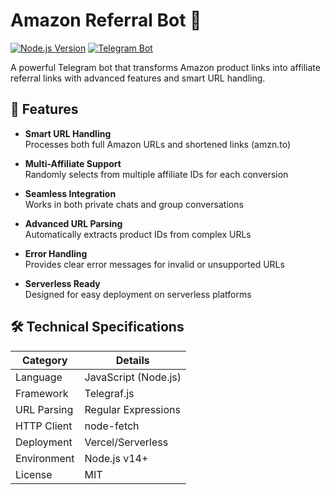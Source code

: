 # Amazon Referral Bot 🤖

[![Node.js Version](https://img.shields.io/badge/node-%3E%3D14-blue.svg)](https://nodejs.org/)
[![Telegram Bot](https://img.shields.io/badge/Telegram-Bot-blue.svg)](https://core.telegram.org/bots)

A powerful Telegram bot that transforms Amazon product links into affiliate referral links with advanced features and smart URL handling.

## 🌟 Features

- **Smart URL Handling**  
  Processes both full Amazon URLs and shortened links (amzn.to)
  
- **Multi-Affiliate Support**  
  Randomly selects from multiple affiliate IDs for each conversion

- **Seamless Integration**  
  Works in both private chats and group conversations

- **Advanced URL Parsing**  
  Automatically extracts product IDs from complex URLs

- **Error Handling**  
  Provides clear error messages for invalid or unsupported URLs

- **Serverless Ready**  
  Designed for easy deployment on serverless platforms

## 🛠️ Technical Specifications

| Category          | Details                          |
|-------------------|----------------------------------|
| Language          | JavaScript (Node.js)            |
| Framework         | Telegraf.js                     |
| URL Parsing       | Regular Expressions             |
| HTTP Client       | node-fetch                      |
| Deployment        | Vercel/Serverless               |
| Environment       | Node.js v14+                   |
| License           | MIT                             |